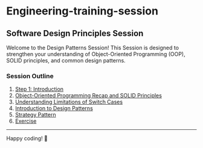 # Engineering-training-session

## Software Design Principles Session

Welcome to the Design Patterns Session! This Session is designed to strengthen your understanding of Object-Oriented Programming (OOP), SOLID principles, and common design patterns.

### Session Outline

1. [Step 1: Introduction](./topics/01-introduction.md)
2. [Object-Oriented Programming Recap and SOLID Principles](./topics/02-oo-solid.md)
3. [Understanding Limitations of Switch Cases](./topics/03-switch-case-limitations.md)
4. [Introduction to Design Patterns](./topics/04-design-patterns-intro.md)
5. [Strategy Pattern](./topics/05-strategy-pattern.md)
6. [Exercise](./topics/06-strategy-exercise.md)

---

Happy coding! 🎉
